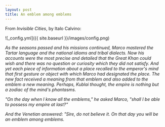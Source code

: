 ```yaml
---
layout: post
title: An emblem among emblems
---
```

From *Invisible Cities*, by Italo Calvino:

![_config.yml]({{ site.baseurl }}/images/config.png)

*As the seasons passed and his missions continued, Marco mastered the Tartar language and the national idioms and tribal dialects.  Now his accounts were the most precise and detailed that the Great Khan could wish and there was no question or curiosity which they did not satisfy.  And yet each piece of information about a place recalled to the emperor's mind that first gesture or object with which Marco had designated the place.  The new fact received a meaning from that emblem and also added to the emblem a new meaning.  Perhaps, Kublai thought, the empire is nothing but a zodiac of the mind's phantasms.*

*"On the day when I know all the emblems," he asked Marco, "shall I be able to possess my empire at last?"*

*And the Venetian answered: "Sire, do not believe it.  On that day you will be an emblem among emblems.*
